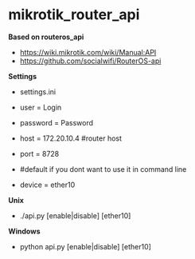 # mikrotik_router_api

**Based on routeros_api**
- https://wiki.mikrotik.com/wiki/Manual:API
- https://github.com/socialwifi/RouterOS-api

**Settings**
- settings.ini
- user = Login
- password = Password

- host = 172.20.10.4 #router host
- port = 8728
- #default if you dont want to use it in command line
- device = ether10

**Unix** 
- ./api.py [enable|disable] [ether10]

**Windows**
- python api.py [enable|disable] [ether10]
